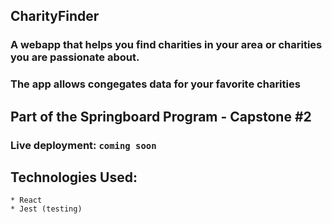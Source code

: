 ## CharityFinder

### A webapp that helps you find charities in your area or charities you are passionate about.
### The app allows congegates data for your favorite charities 

## Part of the Springboard Program - Capstone #2
### Live deployment: `coming soon`

## Technologies Used:
    * React
    * Jest (testing)
